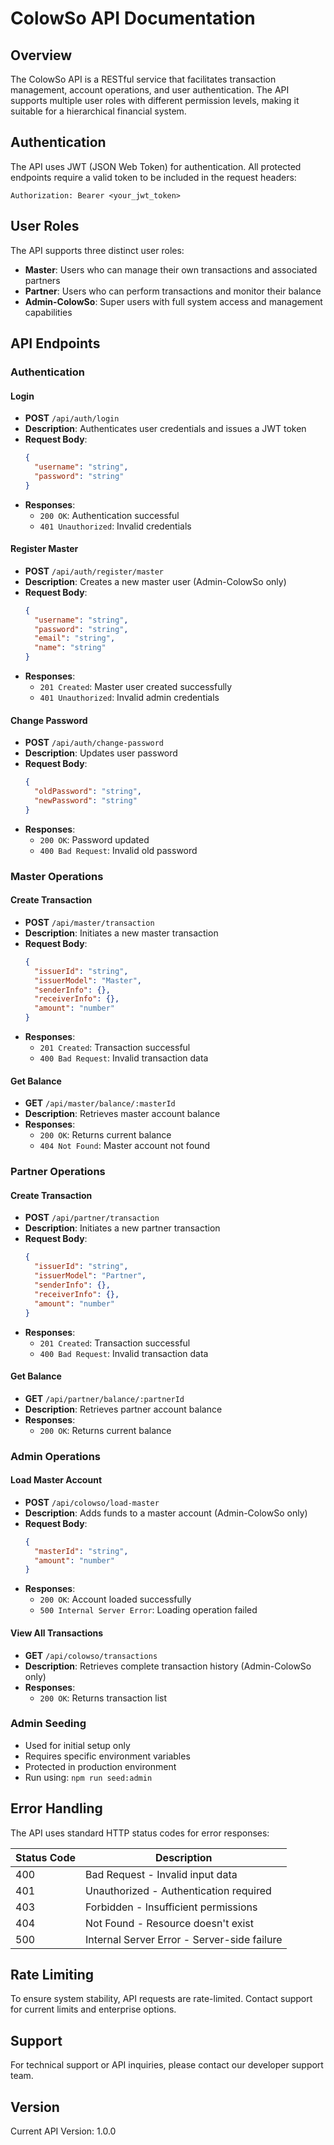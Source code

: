# ColowSo API Documentation

## Overview

The ColowSo API is a RESTful service that facilitates transaction management, account operations, and user authentication. The API supports multiple user roles with different permission levels, making it suitable for a hierarchical financial system.

## Authentication

The API uses JWT (JSON Web Token) for authentication. All protected endpoints require a valid token to be included in the request headers:

```
Authorization: Bearer <your_jwt_token>
```

## User Roles

The API supports three distinct user roles:

- **Master**: Users who can manage their own transactions and associated partners
- **Partner**: Users who can perform transactions and monitor their balance
- **Admin-ColowSo**: Super users with full system access and management capabilities

## API Endpoints

### Authentication

#### Login
- **POST** `/api/auth/login`
- **Description**: Authenticates user credentials and issues a JWT token
- **Request Body**:
  ```json
  {
    "username": "string",
    "password": "string"
  }
  ```
- **Responses**:
  - `200 OK`: Authentication successful
  - `401 Unauthorized`: Invalid credentials

#### Register Master
- **POST** `/api/auth/register/master`
- **Description**: Creates a new master user (Admin-ColowSo only)
- **Request Body**:
  ```json
  {
    "username": "string",
    "password": "string",
    "email": "string",
    "name": "string"
  }
  ```
- **Responses**:
  - `201 Created`: Master user created successfully
  - `401 Unauthorized`: Invalid admin credentials

#### Change Password
- **POST** `/api/auth/change-password`
- **Description**: Updates user password
- **Request Body**:
  ```json
  {
    "oldPassword": "string",
    "newPassword": "string"
  }
  ```
- **Responses**:
  - `200 OK`: Password updated
  - `400 Bad Request`: Invalid old password

### Master Operations

#### Create Transaction
- **POST** `/api/master/transaction`
- **Description**: Initiates a new master transaction
- **Request Body**:
  ```json
  {
    "issuerId": "string",
    "issuerModel": "Master",
    "senderInfo": {},
    "receiverInfo": {},
    "amount": "number"
  }
  ```
- **Responses**:
  - `201 Created`: Transaction successful
  - `400 Bad Request`: Invalid transaction data

#### Get Balance
- **GET** `/api/master/balance/:masterId`
- **Description**: Retrieves master account balance
- **Responses**:
  - `200 OK`: Returns current balance
  - `404 Not Found`: Master account not found

### Partner Operations

#### Create Transaction
- **POST** `/api/partner/transaction`
- **Description**: Initiates a new partner transaction
- **Request Body**:
  ```json
  {
    "issuerId": "string",
    "issuerModel": "Partner",
    "senderInfo": {},
    "receiverInfo": {},
    "amount": "number"
  }
  ```
- **Responses**:
  - `201 Created`: Transaction successful
  - `400 Bad Request`: Invalid transaction data

#### Get Balance
- **GET** `/api/partner/balance/:partnerId`
- **Description**: Retrieves partner account balance
- **Responses**:
  - `200 OK`: Returns current balance

### Admin Operations

#### Load Master Account
- **POST** `/api/colowso/load-master`
- **Description**: Adds funds to a master account (Admin-ColowSo only)
- **Request Body**:
  ```json
  {
    "masterId": "string",
    "amount": "number"
  }
  ```
- **Responses**:
  - `200 OK`: Account loaded successfully
  - `500 Internal Server Error`: Loading operation failed

#### View All Transactions
- **GET** `/api/colowso/transactions`
- **Description**: Retrieves complete transaction history (Admin-ColowSo only)
- **Responses**:
  - `200 OK`: Returns transaction list

### Admin Seeding
- Used for initial setup only
- Requires specific environment variables
- Protected in production environment
- Run using: `npm run seed:admin`

## Error Handling

The API uses standard HTTP status codes for error responses:

| Status Code | Description |
|------------|-------------|
| 400 | Bad Request - Invalid input data |
| 401 | Unauthorized - Authentication required |
| 403 | Forbidden - Insufficient permissions |
| 404 | Not Found - Resource doesn't exist |
| 500 | Internal Server Error - Server-side failure |

## Rate Limiting

To ensure system stability, API requests are rate-limited. Contact support for current limits and enterprise options.

## Support

For technical support or API inquiries, please contact our developer support team.

## Version

Current API Version: 1.0.0